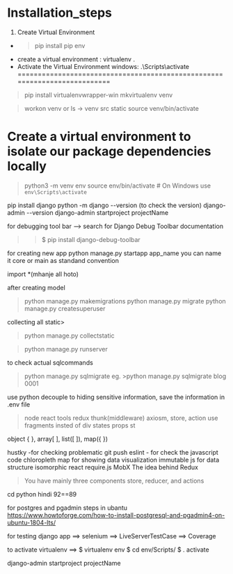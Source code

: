 # Installation_steps

1. Create Virtual Environment 
 - > pip install pip env
 - create a virtual environment : virtualenv .
 - Activate the Virtual Environment 
 windows:  .\Scripts\activate
==========================================================================

> pip install virtualenvwrapper-win
> mkvirtualenv venv

> workon venv
 or ls
-> venv  src static
source venv/bin/activate


# Create a virtual environment to isolate our package dependencies locally
> python3 -m venv env
source env/bin/activate  # On Windows use `env\Scripts\activate`

pip install django 
python -m django --version (to check the version)
django-admin --version
django-admin startproject projectName

for debugging tool bar --> search for
Django Debug Toolbar documentation
>>$ pip install django-debug-toolbar

for creating new app
python manage.py startapp app_name
you can name it core or main as standand convention

import *(mhanje all hoto)


after creating model
> python manage.py makemigrations 
> python manage.py migrate
> python manage.py createsuperuser

collecting all static>
> python manage.py collectstatic

> python manage.py runserver

to check actual sqlcommands
> python manage.py sqlmigrate <appName> <migrationNumber>
eg. >python manage.py sqlmigrate blog 0001

use python decouple to hiding sensitive information, save the information in .env file



> node react tools
redux thunk(middleware)
axiosm, store, action
use fragments insted of div
states props 
st

object { }, array[ ],
list([ ]), map({ })


hustky -for checking problematic git push
eslint - for check the javascript code
chloropleth map for showing data visualization
immutable js for data structure
isomorphic react
require.js
 MobX
The idea behind Redux
> You have mainly three components store, reducer, and actions


cd python hindi 92==89
 
 
 for postgres and pgadmin steps in ubantu
 https://www.howtoforge.com/how-to-install-postgresql-and-pgadmin4-on-ubuntu-1804-lts/



for testing django app
==> selenium
==> LiveServerTestCase
==> Coverage

to activate virtualenv 
==> 
$ virtualenv env
$ cd env/Scripts/
$ . activate



django-admin startproject projectName
